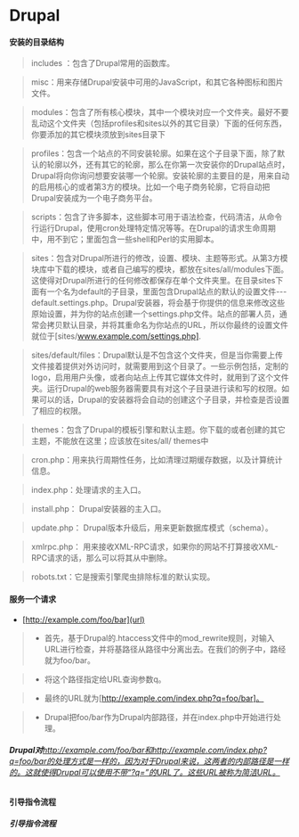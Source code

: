 # Drupal

#### 安装的目录结构

> includes ：包含了Drupal常用的函数库。

> misc：用来存储Drupal安装中可用的JavaScript，和其它各种图标和图片文件。

> modules：包含了所有核心模块，其中一个模块对应一个文件夹。最好不要乱动这个文件夹（包括profiles和sites以外的其它目录）下面的任何东西，你要添加的其它模块须放到sites目录下

> profiles：包含一个站点的不同安装轮廓。如果在这个子目录下面，除了默认的轮廓以外，还有其它的轮廓，那么在你第一次安装你的Drupal站点时，Drupal将向你询问想要安装哪一个轮廓。安装轮廓的主要目的是，用来自动的启用核心的或者第3方的模块。比如一个电子商务轮廓，它将自动把Drupal安装成为一个电子商务平台。

> scripts：包含了许多脚本，这些脚本可用于语法检查，代码清洁，从命令行运行Drupal，使用cron处理特定情况等等。在Drupal的请求生命周期中，用不到它；里面包含一些shell和Perl的实用脚本。

> sites：包含对Drupal所进行的修改，设置、模块、主题等形式。从第3方模块库中下载的模块，或者自己编写的模块，都放在sites/all/modules下面。这使得对Drupal所进行的任何修改都保存在单个文件夹里。在目录sites下面有一个名为default的子目录，里面包含Drupal站点的默认的设置文件--- default.settings.php。Drupal安装器，将会基于你提供的信息来修改这些原始设置，并为你的站点创建一个settings.php文件。站点的部署人员，通常会拷贝默认目录，并将其重命名为你站点的URL，所以你最终的设置文件就位于[sites/www.example.com/settings.php].

> sites/default/files：Drupal默认是不包含这个文件夹，但是当你需要上传文件接着提供对外访问时，就需要用到这个目录了。一些示例包括，定制的logo，启用用户头像，或者向站点上传其它媒体文件时，就用到了这个文件夹。运行Drupal的web服务器需要具有对这个子目录进行读和写的权限。如果可以的话，Drupal的安装器将会自动的创建这个子目录，并检查是否设置了相应的权限。

> themes：包含了Drupal的模板引擎和默认主题。你下载的或者创建的其它主题，不能放在这里；应该放在sites/all/ themes中

> cron.php：用来执行周期性任务，比如清理过期缓存数据，以及计算统计信息。

> index.php：处理请求的主入口。

> install.php： Drupal安装器的主入口。

> update.php： Drupal版本升级后，用来更新数据库模式（schema）。

> xmlrpc.php： 用来接收XML-RPC请求，如果你的网站不打算接收XML-RPC请求的话，那么可以将其从中删除。

> robots.txt：它是搜索引擎爬虫排除标准的默认实现。

#### 服务一个请求
- [http://example.com/foo/bar](url)

>- 首先，基于Drupal的.htaccess文件中的mod_rewrite规则，对输入URL进行检查，并将基路径从路径中分离出去。在我们的例子中，路经就为foo/bar。

>- 将这个路径指定给URL查询参数q。

>- 最终的URL就为[http://example.com/index.php?q=foo/bar]。

>- Drupal把foo/bar作为Drupal内部路径，并在index.php中开始进行处理。

###### **Drupal对**http://example.com/foo/bar和http://example.com/index.php?q=foo/bar的处理方式是一样的，因为对于Drupal来说，这两者的内部路径是一样的。这就使得Drupal可以使用不带“?q=”的URL了。这些URL被称为简洁URL。

#### 引导指令流程

##### 引导指令流程
